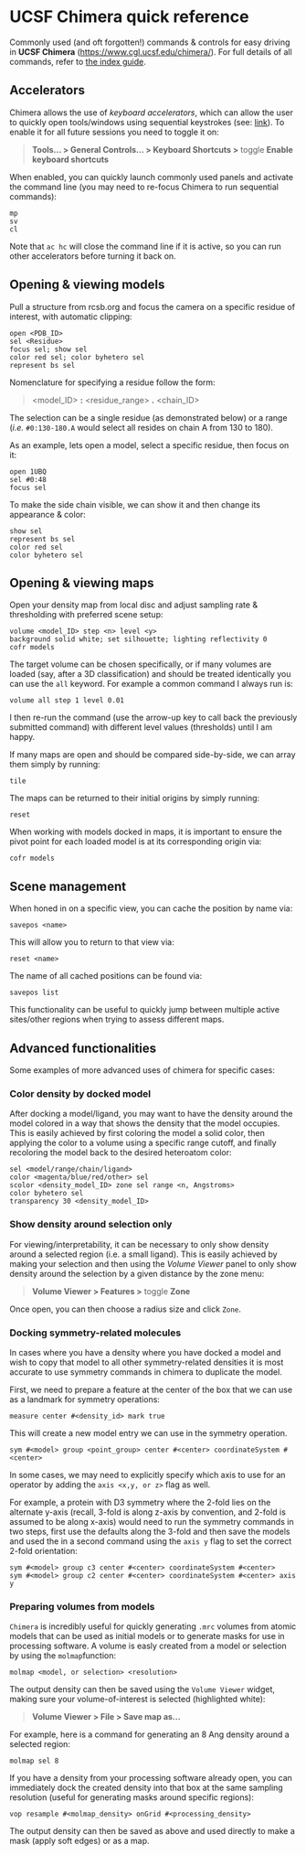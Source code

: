 
# UCSF Chimera quick reference

Commonly used (and oft forgotten!) commands & controls for easy driving in **UCSF Chimera** (https://www.cgl.ucsf.edu/chimera/). For full details of all commands, refer to [the index guide](https://www.cgl.ucsf.edu/chimera/current/docs/UsersGuide/framecommand.html).

## Accelerators 
Chimera allows the use of *keyboard accelerators*, which can allow the user to quickly open tools/windows using sequential keystrokes (see: [link](https://www.cgl.ucsf.edu/chimera/docs/ContributedSoftware/accelerators/alist.html)). To enable it for all future sessions you need to toggle it on:

> **Tools... > General Controls... > Keyboard Shortcuts >**  toggle **Enable keyboard shortcuts**

When enabled, you can quickly launch commonly used panels and activate the command line (you may need to re-focus Chimera to run sequential commands):

    mp
    sv
    cl

Note that `ac hc` will close the command line if it is active, so you can run other accelerators before turning it back on.

## Opening & viewing models
Pull a structure from rcsb.org and focus the camera on a specific residue of interest, with automatic clipping:

    open <PDB_ID>
    sel <Residue>
    focus sel; show sel
    color red sel; color byhetero sel
    represent bs sel 

Nomenclature for specifying a residue follow the form: 

> <model_ID> **:** <residue_range> **.** <chain_ID>

The selection can be a single residue (as demonstrated below) or a range (*i.e.* `#0:130-180.A` would select all resides on chain A from 130 to 180).

As an example, lets open a model, select a specific residue, then focus on it:

    open 1UBQ
    sel #0:48
    focus sel 

To make the side chain visible, we can show it and then change its appearance & color:

    show sel 
    represent bs sel 
    color red sel 
    color byhetero sel 

## Opening & viewing maps

Open your density map from local disc and adjust sampling rate & thresholding with preferred scene setup:

    volume <model_ID> step <n> level <y>
    background solid white; set silhouette; lighting reflectivity 0
    cofr models

The target volume can be chosen specifically, or if many volumes are loaded (say, after a 3D classification) and should be treated identically you can use the `all` keyword. For example a common command I always run is:

    volume all step 1 level 0.01 

I then re-run the command (use the arrow-up key to call back the previously submitted command) with different level values (thresholds) until I am happy. 

If many maps are open and should be compared side-by-side, we can array them simply by running:

    tile 

The maps can be returned to their initial origins by simply running:

    reset 

When working with models docked in maps, it is important to ensure the pivot point for each loaded model is at its corresponding origin via:

    cofr models

## Scene management

When honed in on a specific view, you can cache the position by name via:

    savepos <name>

This will allow you to return to that view via:

    reset <name> 

The name of all cached positions can be found via:

    savepos list 
This functionality can be useful to quickly jump between multiple active sites/other regions when trying to assess different maps. 

## Advanced functionalities

Some examples of more advanced uses of chimera for specific cases:

### Color density by docked model
After docking a model/ligand, you may want to have the density around the model colored in a way that shows the density that the model occupies. This is easily achieved by first coloring the model a solid color, then applying the color to a volume using a specific range cutoff, and finally recoloring the model back to the desired heteroatom color:

    sel <model/range/chain/ligand>
    color <magenta/blue/red/other> sel 
    scolor <density_model_ID> zone sel range <n, Angstroms>
    color byhetero sel 
    transparency 30 <density_model_ID>

### Show density around selection only
For viewing/interpretability, it can be necessary to only show density around a selected region (i.e. a small ligand). This is easily achieved by making your selection and then using the *Volume Viewer* panel to only show density around the selection by a given distance by the zone menu:

> **Volume Viewer > Features >** toggle  **Zone**

Once open, you can then choose a radius size and click `Zone`. 

### Docking symmetry-related molecules 
In cases where you have a density where you have docked a model and wish to copy that model to all other symmetry-related densities it is most accurate to use symmetry commands in chimera to duplicate the model.

First, we need to prepare a feature at the center of the box that we can use as a landmark for symmetry operations:

    measure center #<density_id> mark true
This will create a new model entry we can use in the symmetry operation. 

    sym #<model> group <point_group> center #<center> coordinateSystem #<center> 

 In some cases, we may need to explicitly specify which axis to use for an operator by adding the `axis <x,y, or z>` flag as well. 

For example, a protein with D3 symmetry where the 2-fold lies on the alternate y-axis (recall, 3-fold is along z-axis by convention, and 2-fold is assumed to be along x-axis) would need to run the symmetry commands in two steps, first use the defaults along the 3-fold and then save the models and used the in a second command using the `axis y` flag to set the correct 2-fold orientation:

    sym #<model> group c3 center #<center> coordinateSystem #<center>
    sym #<model> group c2 center #<center> coordinateSystem #<center> axis y

### Preparing volumes from models 
`Chimera` is incredibly useful for quickly generating `.mrc` volumes from atomic models that can be used as initial models or to generate masks for use in processing software. A volume is easly created from a model or selection by using the `molmap`function:

    molmap <model, or selection> <resolution>

The output density can then be saved using the `Volume Viewer` widget, making sure your volume-of-interest is selected (highlighted white):

> **Volume Viewer > File > Save map as...**

For example, here is a command for generating an 8 Ang density around a selected region:

    molmap sel 8

If you have a density from your processing software already open, you can immediately dock the created density into that box at the same sampling resolution (useful for generating masks around specific regions):

    vop resample #<molmap_density> onGrid #<processing_density>

The output density can then be saved as above and used directly to make a mask (apply soft edges) or as a map. 
